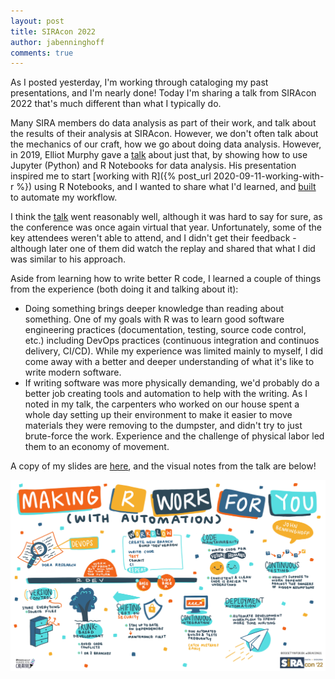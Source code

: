 ```yaml
---
layout: post
title: SIRAcon 2022
author: jabenninghoff
comments: true
---
```

As I posted yesterday, I'm working through cataloging my past presentations, and I'm nearly done! Today I'm sharing a talk from SIRAcon 2022 that's much different than what I typically do.

Many SIRA members do data analysis as part of their work, and talk about the results of their analysis at SIRAcon. However, we don't often talk about the mechanics of our craft, how we go about doing data analysis. However, in 2019, Elliot Murphy gave a [talk](https://societyinforisk.org/siracon19#elliotnotebooks) about just that, by showing how to use Jupyter (Python) and R Notebooks for data analysis. His presentation inspired me to start [working with R]({% post_url 2020-09-11-working-with-r %}) using R Notebooks, and I wanted to share what I'd learned, and [built](https://jabenninghoff.github.io/rdev/) to automate my workflow.

I think the [talk](https://societyinforisk.org/page-18130#Benninghoff22) went reasonably well, although it was hard to say for sure, as the conference was once again virtual that year. Unfortunately, some of the key attendees weren't able to attend, and I didn't get their feedback - although later one of them did watch the replay and shared that what I did was similar to his approach.

Aside from learning how to write better R code, I learned a couple of things from the experience (both doing it and talking about it):

- Doing something brings deeper knowledge than reading about something. One of my goals with R was to learn good software engineering practices (documentation, testing, source code control, etc.) including DevOps practices (continuous integration and continuos delivery, CI/CD). While my experience was limited mainly to myself, I did come away with a better and deeper understanding of what it's like to write modern software.
- If writing software was more physically demanding, we'd probably do a better job creating tools and automation to help with the writing. As I noted in my talk, the carpenters who worked on our house spent a whole day setting up their environment to make it easier to move materials they were removing to the dumpster, and didn't try to just brute-force the work. Experience and the challenge of physical labor led them to an economy of movement.

A copy of my slides are [here](/assets/siracon2022-benninghoff.pdf), and the visual notes from the talk are below!

![visual notes](/assets/SiRAcon_John%20Benninghoff.jpg)
